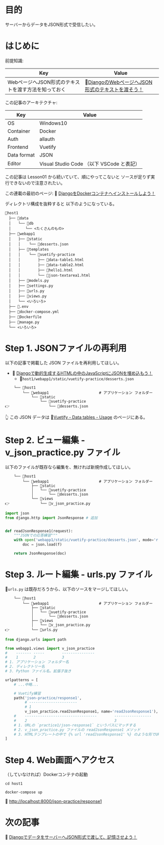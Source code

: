 # 目的

サーバーからデータをJSON形式で受信したい。  

# はじめに

前提知識:  

| Key                                                 | Value                                                                                                     |
| --------------------------------------------------- | --------------------------------------------------------------------------------------------------------- |
| WebページへJSON形式のテキストを渡す方法を知っておく | 📖[DjangoのWebページへJSON形式のテキストを渡そう！](https://qiita.com/muzudho1/items/c50859d9bde800d06a62) |

この記事のアーキテクチャ:  

| Key         | Value                                     |
| ----------- | ----------------------------------------- |
| OS          | Windows10                                 |
| Container   | Docker                                    |
| Auth        | allauth                                   |
| Frontend    | Vuetify                                   |
| Data format | JSON                                      |
| Editor      | Visual Studio Code （以下 VSCode と表記） |

この記事は Lesson01 から続いていて、順にやってこないと ソースが足りず実行できないので注意されたい。  

この連載の最初のページ: 📖 [DjangoをDockerコンテナへインストールしよう！](https://qiita.com/muzudho1/items/eb0df0ea604e1fd9cdae)  

ディレクトリ構成を抜粋すると 以下のようになっている。  

```plaintext
📂host1
　├── 📂data
　│　　└── 📂db
　│　　　　└── <たくさんのもの>
　├── 📂webapp1
　│　　├── 📂static
　│　　│    └── 📄desserts.json
　│　　├── 📂templates
　│　　│    └── 📂vuetify-practice
　│　　│        ├── 📄data-table1.html
　│　　│        ├── 📄data-table2.html
　│　　│        ├── 📄hello1.html
　│　　│        └── 📄json-textarea1.html
　│　　├── 📄models.py
　│　　├── 📄settings.py
　│　　├── 📄urls.py
　│　　├── 📄views.py
　│　　└── <いろいろ>
　├── 📄.env
　├── 🐳docker-compose.yml
　├── 🐳Dockerfile
　├── 📄manage.py
　└── <いろいろ>
```

# Step 1. JSONファイルの再利用

以下の記事で掲載した JSON ファイルを再利用してほしい。  

* 📖 [Djangoで動的生成するHTMLの中のJavaScriptにJSONを埋め込もう！](https://qiita.com/muzudho1/items/b3b0c25fc329eb9bc0c1)
  * 📄`host1/webapp1/static/vuetify-practice/desserts.json`

```plaintext
    └── 📂host1
        └── 📂webapp1                       # アプリケーション フォルダー
            └── 📂static
                └── 📂vuetify-practice
👉                  └── 📄desserts.json
```

👆 この JSON データは 📖[Vuetify - Data tables - Usage](https://vuetifyjs.com/en/components/data-tables/#dense) のページにある。  

# Step 2. ビュー編集 - v_json_practice.py ファイル

以下のファイルが既存なら編集を、無ければ新規作成してほしい。  

```plaintext
    └── 📂host1
        └── 📂webapp1                       # アプリケーション フォルダー
            ├── 📂static
            │   └── 📂vuetify-practice
            │       └── 📄desserts.json
            └── 📂views
👉              └── 📄v_json_practice.py
```

```py
import json
from django.http import JsonResponse # 追加


def readJsonResponse1(request):
    """JSONでの応答練習"""
    with open('webapp1/static/vuetify-practice/desserts.json', mode='r', encoding='utf-8') as f:
        doc = json.load(f)

    return JsonResponse(doc)
```

# Step 3. ルート編集 - urls.py ファイル

📄`urls.py` は既存だろうから、以下のソースをマージしてほしい。  

```plaintext
    └── 📂host1
        └── 📂webapp1                       # アプリケーション フォルダー
            ├── 📂static
            │   └── 📂vuetify-practice
            │       └── 📄desserts.json
            ├── 📂views
            │   └── 📄v_json_practice.py
👉          └── 📄urls.py
```

```py
from django.urls import path

from webapp1.views import v_json_practice
#    ------- -----        ---------------
#    1       2            3
# 1. アプリケーション フォルダー名
# 2. ディレクトリー名
# 3. Python ファイル名。拡張子抜き

urlpatterns = [
    # ...中略...

    # Vuetify練習
    path('json-practice/response1',
         # ----------------------
         # 1
         v_json_practice.readJsonResponse1, name='readJsonResponse1'),
    #    ---------------------------------        -----------------
    #    2                                        3
    # 1. URLの `practice1/json-response1` というパスにマッチする
    # 2. v_json_practice.py ファイルの readJsonResponse1 メソッド
    # 3. HTMLテンプレートの中で {% url 'readJsonResponse1' %} のような形でURLを取得するのに使える
]
```

# Step 4. Web画面へアクセス

（していなければ）Dockerコンテナの起動  

```shell
cd host1

docker-compose up
```

📖 [http://localhost:8000/json-practice/response1](http://localhost:8000/json-practice/response1)  

# 次の記事

📖 [DjangoでデータをサーバーへJSON形式で渡して、記憶させよう！](https://qiita.com/muzudho1/items/ed0ea262aaa327a2d12b)  
